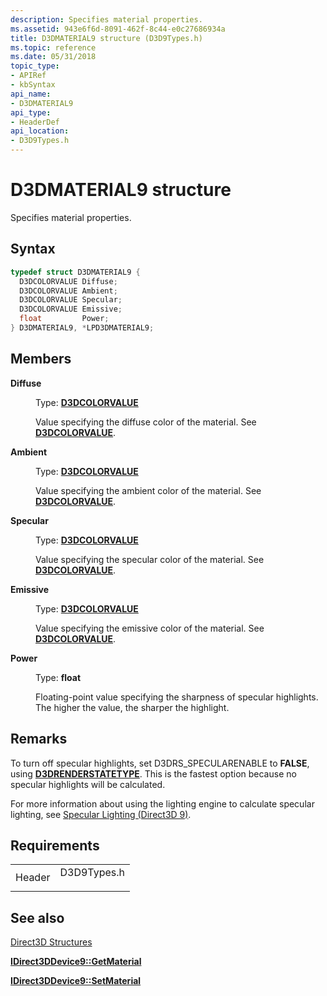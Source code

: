 ```yaml
---
description: Specifies material properties.
ms.assetid: 943e6f6d-8091-462f-8c44-e0c27686934a
title: D3DMATERIAL9 structure (D3D9Types.h)
ms.topic: reference
ms.date: 05/31/2018
topic_type:
- APIRef
- kbSyntax
api_name:
- D3DMATERIAL9
api_type:
- HeaderDef
api_location:
- D3D9Types.h
---
```


# D3DMATERIAL9 structure

Specifies material properties.

## Syntax


```C++
typedef struct D3DMATERIAL9 {
  D3DCOLORVALUE Diffuse;
  D3DCOLORVALUE Ambient;
  D3DCOLORVALUE Specular;
  D3DCOLORVALUE Emissive;
  float         Power;
} D3DMATERIAL9, *LPD3DMATERIAL9;
```



## Members

<dl> <dt>

**Diffuse**
</dt> <dd>

Type: **[**D3DCOLORVALUE**](d3dcolorvalue.md)**

</dd> <dd>

Value specifying the diffuse color of the material. See [**D3DCOLORVALUE**](d3dcolorvalue.md).

</dd> <dt>

**Ambient**
</dt> <dd>

Type: **[**D3DCOLORVALUE**](d3dcolorvalue.md)**

</dd> <dd>

Value specifying the ambient color of the material. See [**D3DCOLORVALUE**](d3dcolorvalue.md).

</dd> <dt>

**Specular**
</dt> <dd>

Type: **[**D3DCOLORVALUE**](d3dcolorvalue.md)**

</dd> <dd>

Value specifying the specular color of the material. See [**D3DCOLORVALUE**](d3dcolorvalue.md).

</dd> <dt>

**Emissive**
</dt> <dd>

Type: **[**D3DCOLORVALUE**](d3dcolorvalue.md)**

</dd> <dd>

Value specifying the emissive color of the material. See [**D3DCOLORVALUE**](d3dcolorvalue.md).

</dd> <dt>

**Power**
</dt> <dd>

Type: **float**

</dd> <dd>

Floating-point value specifying the sharpness of specular highlights. The higher the value, the sharper the highlight.

</dd> </dl>

## Remarks

To turn off specular highlights, set D3DRS\_SPECULARENABLE to **FALSE**, using [**D3DRENDERSTATETYPE**](./d3drenderstatetype.md). This is the fastest option because no specular highlights will be calculated.

For more information about using the lighting engine to calculate specular lighting, see [Specular Lighting (Direct3D 9)](specular-lighting.md).

## Requirements



|                   |                                                                                        |
|-------------------|----------------------------------------------------------------------------------------|
| Header<br/> | <dl> <dt>D3D9Types.h</dt> </dl> |



## See also

<dl> <dt>

[Direct3D Structures](dx9-graphics-reference-d3d-structures.md)
</dt> <dt>

[**IDirect3DDevice9::GetMaterial**](/windows/win32/api/d3d9helper/nf-d3d9helper-idirect3ddevice9-getmaterial)
</dt> <dt>

[**IDirect3DDevice9::SetMaterial**](/windows/win32/api/d3d9helper/nf-d3d9helper-idirect3ddevice9-setmaterial)
</dt> </dl>

 

 
